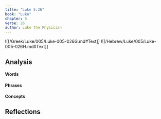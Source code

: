 ```yaml
---
title: "Luke 5:26"
book: "Luke"
chapter: 5
verse: 26
author: Luke the Physician
---
```

![[/Greek/Luke/005/Luke-005-026G.md#Text]]
![[/Hebrew/Luke/005/Luke-005-026H.md#Text]]

## Analysis

#### Words

#### Phrases

#### Concepts

## Reflections
